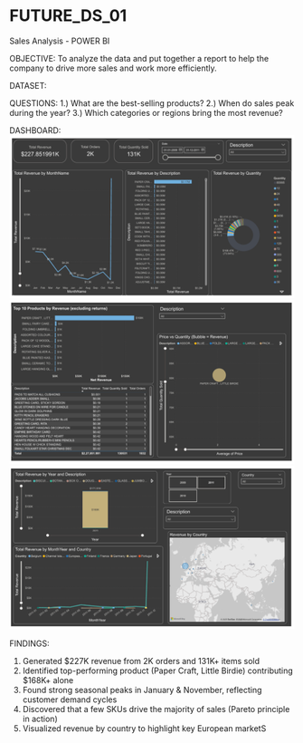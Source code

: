 # FUTURE_DS_01
Sales Analysis - POWER BI 

OBJECTIVE:
To analyze the data and put together a report to help the company to drive more sales and work more efficiently.

DATASET:
<a href="https://www.kaggle.com/datasets/mathchi/online-retail-ii-data-set-from-ml-repository"></a>

QUESTIONS:
1.) What are the best-selling products?
2.) When do sales peak during the year?
3.) Which categories or regions bring the most revenue?

DASHBOARD:
<img src="data/1.png">
<img src="data/2.png">
<img src="data/3.png">

FINDINGS:

<OL>
  <LI>Generated $227K revenue from 2K orders and 131K+ items sold</LI>
  <LI>Identified top-performing product (Paper Craft, Little Birdie) contributing $168K+ alone</LI>
  <LI>Found strong seasonal peaks in January & November, reflecting customer demand cycles</LI>
  <LI>Discovered that a few SKUs drive the majority of sales (Pareto principle in action)</LI>
  <LI>Visualized revenue by country to highlight key European marketS</LI>
</OL>


